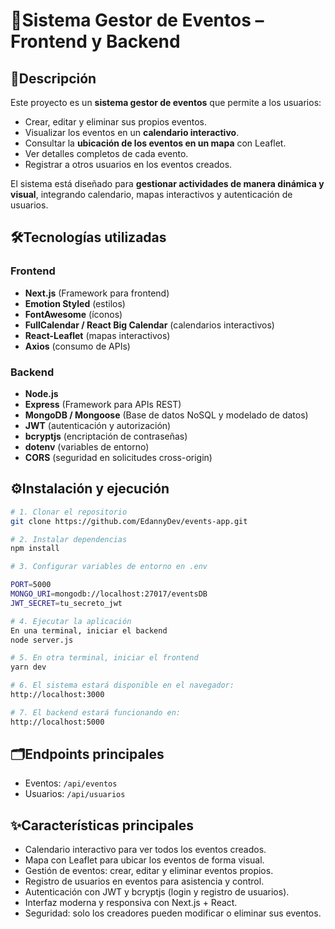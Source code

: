 # 🚀Sistema Gestor de Eventos – Frontend y Backend  

## 📌Descripción  
Este proyecto es un **sistema gestor de eventos** que permite a los usuarios:  
- Crear, editar y eliminar sus propios eventos.  
- Visualizar los eventos en un **calendario interactivo**.  
- Consultar la **ubicación de los eventos en un mapa** con Leaflet.  
- Ver detalles completos de cada evento.  
- Registrar a otros usuarios en los eventos creados.  

El sistema está diseñado para **gestionar actividades de manera dinámica y visual**, integrando calendario, mapas interactivos y autenticación de usuarios.  

## 🛠️Tecnologías utilizadas
### Frontend  
- **Next.js** (Framework para frontend)    
- **Emotion Styled** (estilos)  
- **FontAwesome** (íconos)  
- **FullCalendar / React Big Calendar** (calendarios interactivos)  
- **React-Leaflet** (mapas interactivos)  
- **Axios** (consumo de APIs)  

### Backend  
- **Node.js**  
- **Express** (Framework para APIs REST)  
- **MongoDB / Mongoose** (Base de datos NoSQL y modelado de datos)  
- **JWT** (autenticación y autorización)  
- **bcryptjs** (encriptación de contraseñas)  
- **dotenv** (variables de entorno)  
- **CORS** (seguridad en solicitudes cross-origin)

## ⚙️Instalación y ejecución  

```bash
# 1. Clonar el repositorio
git clone https://github.com/EdannyDev/events-app.git

# 2. Instalar dependencias
npm install

# 3. Configurar variables de entorno en .env

PORT=5000
MONGO_URI=mongodb://localhost:27017/eventsDB
JWT_SECRET=tu_secreto_jwt

# 4. Ejecutar la aplicación
En una terminal, iniciar el backend
node server.js

# 5. En otra terminal, iniciar el frontend
yarn dev

# 6. El sistema estará disponible en el navegador:
http://localhost:3000

# 7. El backend estará funcionando en:
http://localhost:5000

```

## 🗂️Endpoints principales
- Eventos: `/api/eventos`
- Usuarios: `/api/usuarios`

## ✨Características principales
- Calendario interactivo para ver todos los eventos creados.
- Mapa con Leaflet para ubicar los eventos de forma visual.
- Gestión de eventos: crear, editar y eliminar eventos propios.
- Registro de usuarios en eventos para asistencia y control.
- Autenticación con JWT y bcryptjs (login y registro de usuarios).
- Interfaz moderna y responsiva con Next.js + React.
- Seguridad: solo los creadores pueden modificar o eliminar sus eventos.
